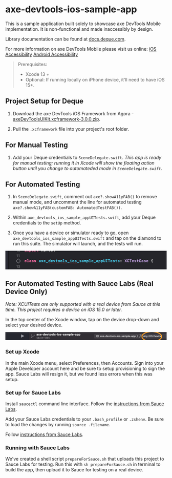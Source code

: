 # axe-devtools-ios-sample-app

This is a sample application built solely to showcase axe DevTools Mobile implementation. It is non-functional and made inaccessibly by design.

Library documentation can be found at [docs.deque.com](https://docs.deque.com/).

For more information on axe DevTools Mobile please visit us online: 
[iOS Accessibility](https://www.deque.com/ios-accessibility/)
[Android Accessibility](https://www.deque.com/android-accessibility/)

> Prerequisites:
> - Xcode 13 +
> - Optional: If running locally on iPhone device, it'll need to have iOS 15+.

## Project Setup for Deque

1. Download the axe DevTools iOS Framework from Agora - [axeDevToolsUIKit.xcframework-3.0.0.zip](https://agora.dequecloud.com/ui/repos/tree/General/Attest-iOS/framework/axeDevToolsUIKit.xcframework-3.0.0.zip).

1. Pull the `.xcframework` file into your project's root folder.

## For Manual Testing

1. Add your Deque credentials to `SceneDelegate.swift`.
_This app is ready for manual testing; running it in Xcode will show the floating action button until you change to automateded mode in `SceneDelegate.swift`._

## For Automated Testing

1. In `SceneDelegate.swift`, comment out `axe?.showA11yFAB()` to remove manual mode, and uncomment the line for automated testing `axe?.showA11yFAB(customFAB: AutomatedTestFAB())`.

1. Within `axe_devtools_ios_sample_appUITests.swift`, add your Deque credentials to the `setUp` method.

1. Once you have a device or simulator ready to go, open `axe_devtools_ios_sample_appUITests.swift` and tap on the diamond to run this suite. The simulator will launch, and the tests will run.

<img src="doc_img/UITests.png" alt="Shows the click area for running the UI test."/>

## For Automated Testing with Sauce Labs (Real Device Only)

_Note: XCUITests are only supported with a real device from Sauce at this time. This project requires a device on iOS 15.0 or later._

In the top center of the Xcode window, tap on the device drop-down and select your desired device.

<img src="doc_img/Device1.png" alt="Shows the click area for selecting a device."/>

### Set up Xcode

In the main Xcode menu, select Preferences, then Accounts. Sign into your Apple Developer account here and be sure to setup provisioning to sign the app. Sauce Labs will resign it, but we found less errors when this was setup.

### Set up for Sauce Labs

Install `saucectl` command line interface. Follow the [instructions from Sauce Labs](https://docs.saucelabs.com/dev/cli/saucectl/).

Add your Sauce Labs credentials to your `.bash_profile` or `.zshenv`. Be sure to load the changes by running `source .filename`.

Follow [instructions from Sauce Labs](https://docs.saucelabs.com/dev/cli/saucectl/#associate-your-credentials).

### Running with Sauce Labs

We've created a shell script `prepareForSauce.sh` that uploads this project to Sauce Labs for testing. Run this with `sh prepareForSauce.sh` in terminal to build the app, then upload it to Sauce for testing on a real device.

